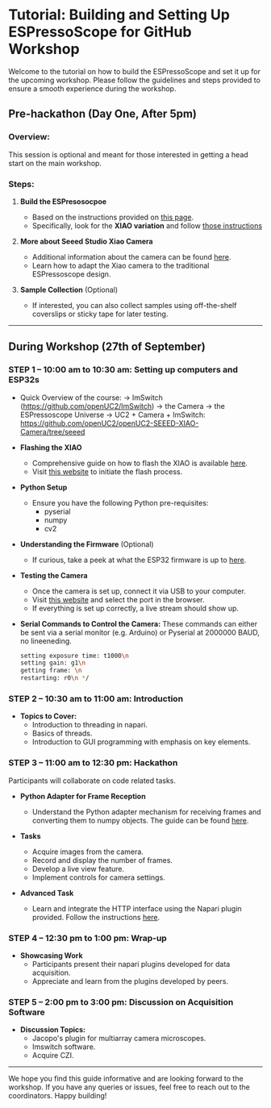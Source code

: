 # Tutorial: Building and Setting Up ESPressoScope for GitHub Workshop

Welcome to the tutorial on how to build the ESPressoScope and set it up for the upcoming workshop. Please follow the guidelines and steps provided to ensure a smooth experience during the workshop.

## Pre-hackathon (Day One, After 5pm)

### Overview:
This session is optional and meant for those interested in getting a head start on the main workshop.

### Steps:

1. **Build the ESPresosocpoe**
    - Based on the instructions provided on [this page](https://matchboxscope.github.io/docs/Variants/ESPressoScope).
    - Specifically, look for the **XIAO variation** and follow [those instructions](https://matchboxscope.github.io/docs/Variants/ESPressoScope/#variation-seeed-studio-xiao-camera)
    
2. **More about Seeed Studio Xiao Camera**
    - Additional information about the camera can be found [here](https://matchboxscope.github.io/docs/Hardware/SeeedXiao).
    - Learn how to adapt the Xiao camera to the traditional ESPressoscope design.

3. **Sample Collection** (Optional)
    - If interested, you can also collect samples using off-the-shelf coverslips or sticky tape for later testing.

---

## During Workshop (27th of September) 

### STEP 1 – 10:00 am to 10:30 am: Setting up computers and ESP32s

- Quick Overview of the course:
  -> ImSwitch (https://github.com/openUC2/ImSwitch)
  -> the Camera
  -> the ESPressoscope Universe
  -> UC2 + Camera + ImSwitch: https://github.com/openUC2/openUC2-SEEED-XIAO-Camera/tree/seeed
- **Flashing the XIAO**
    - Comprehensive guide on how to flash the XIAO is available [here](https://matchboxscope.github.io/docs/Tutorials/ESP32RawUSBFrame#quickstart).
    - Visit [this website](https://matchboxscope.github.io/firmware/FLASH.html) to initiate the flash process.
    
- **Python Setup**
    - Ensure you have the following Python pre-requisites:
        - pyserial
        - numpy
        - cv2
        
- **Understanding the Firmware** (Optional)
    - If curious, take a peek at what the ESP32 firmware is up to [here](https://matchboxscope.github.io/docs/Tutorials/ESP32RawUSBFrame#esp32-code).
    
- **Testing the Camera**
    - Once the camera is set up, connect it via USB to your computer.
    - Visit [this website](https://matchboxscope.github.io/cameraserial/index.html) and select the port in the browser.
    - If everything is set up correctly, a live stream should show up.
    
- **Serial Commands to Control the Camera:**
  These commands can either be sent via a serial monitor (e.g. Arduino) or Pyserial at 2000000 BAUD, no lineeneding. 
    ```bash
    setting exposure time: t1000\n
    setting gain: g1\n
    getting frame: \n
    restarting: r0\n */
    ```

### STEP 2 – 10:30 am to 11:00 am: Introduction
- **Topics to Cover:**
    - Introduction to threading in napari.
    - Basics of threads.
    - Introduction to GUI programming with emphasis on key elements.

### STEP 3 – 11:00 am to 12:30 pm: Hackathon

Participants will collaborate on code related tasks.

- **Python Adapter for Frame Reception**
    - Understand the Python adapter mechanism for receiving frames and converting them to numpy objects. The guide can be found [here](https://matchboxscope.github.io/docs/Tutorials/ESP32RawUSBFrame#python-code).
    
- **Tasks**
    - Acquire images from the camera.
    - Record and display the number of frames.
    - Develop a live view feature.
    - Implement controls for camera settings.
    
- **Advanced Task**
    - Learn and integrate the HTTP interface using the Napari plugin provided. Follow the instructions [here](https://github.com/Matchboxscope/omniscope-viewer/tree/main/src/omniscopeViewer).

### STEP 4 – 12:30 pm to 1:00 pm: Wrap-up

- **Showcasing Work**
    - Participants present their napari plugins developed for data acquisition.
    - Appreciate and learn from the plugins developed by peers.

### STEP 5 – 2:00 pm to 3:00 pm: Discussion on Acquisition Software

- **Discussion Topics:**
    - Jacopo's plugin for multiarray camera microscopes.
    - Imswitch software.
    - Acquire CZI.

---

We hope you find this guide informative and are looking forward to the workshop. If you have any queries or issues, feel free to reach out to the coordinators. Happy building!
